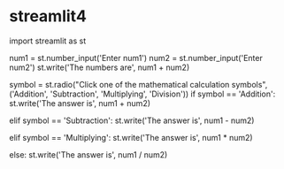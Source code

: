 # streamlit4
import streamlit as st

num1  = st.number_input('Enter num1')
num2 = st.number_input('Enter num2')
st.write('The numbers are', num1 + num2)

symbol = st.radio("Click one of the mathematical calculation symbols",
                  ('Addition', 'Subtraction', 'Multiplying', 'Division'))
if symbol == 'Addition':
    st.write('The answer is', num1 + num2)
    
elif symbol == 'Subtraction':
    st.write('The answer is', num1 - num2)
    
elif symbol == 'Multiplying':
    st.write('The answer is', num1 * num2)
    
else:
    st.write('The answer is', num1 / num2)
